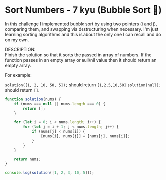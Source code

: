 # Sort Numbers - 7 kyu (Bubble Sort 🫧)

In this challenge I implemented bubble sort by using two pointers (i and j), comparing them, and swapping via destructuring when necessary. I'm just learning sorting algorithms and this is about the only one I can recall and do on my own.

DESCRIPTION: <br/>
Finish the solution so that it sorts the passed in array of numbers. If the function passes in an empty array or null/nil value then it should return an empty array.

For example:

`solution([1, 2, 10, 50, 5]);` should return `[1,2,5,10,50]`
`solution(null);` should return `[]`.

```js
function solution(nums) {
	if (nums === null || nums.length === 0) {
		return [];
	}

	for (let i = 0; i < nums.length; i++) {
		for (let j = i + 1; j < nums.length; j++) {
			if (nums[j] < nums[i]) {
				[nums[i], nums[j]] = [nums[j], nums[i]];
			}
		}
	}

	return nums;
}

console.log(solution([1, 2, 3, 10, 5]));
```

